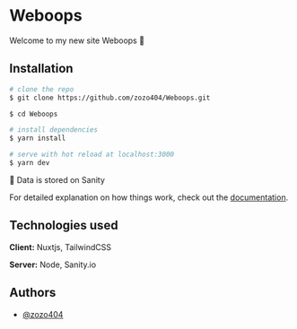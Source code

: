 # Weboops
Welcome to my new site Weboops 👋

<!-- Access: [weboops.netlify.app](https://weboops.netlify.app) -->
## Installation

```bash
# clone the repo
$ git clone https://github.com/zozo404/Weboops.git

$ cd Weboops

# install dependencies
$ yarn install

# serve with hot reload at localhost:3000
$ yarn dev

```
🔌 Data is stored on Sanity

For detailed explanation on how things work, check out the [documentation](https://nuxtjs.org).


## Technologies used

**Client:** Nuxtjs, TailwindCSS

**Server:** Node, Sanity.io


## Authors

- [@zozo404](https://www.github.com/zozo404)